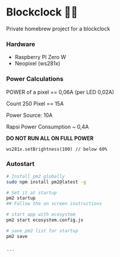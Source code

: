 # Blockclock 🧊⏰
Private homebrew project for a blockclock

### Hardware

- Raspberry PI Zero W
- Neopixel (ws281x)

### Power Calculations

POWER of a pixel == 0,06A (per LED 0,02A)

Count 250 Pixel == 15A

Power Source: 10A

Rapsi Power Consumption ~ 0,4A

**DO NOT RUN ALL ON FULL POWER**

`ws281x.setBrightness(100) // below 60%`

### Autostart

``` bash
# Install pm2 globally
sudo npm install pm2@latest -g

# Set it at startup
pm2 startup
## Follow the on screen instructions

# start app with ecosystem
pm2 start ecosystem.config.js

# save pm2 list for startup
pm2 save


´´´
